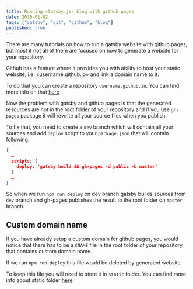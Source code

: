 ```yaml
---
title: Running «Gatsby.js» blog with github pages
date: 2019-01-02
tags: ["gatsby", "git", "github", "blog"]
published: true
---
```


There are many tutorials on how to run a gatsby website with github pages, but most if not all of them are focused on how to generate a website for your repository.

Github has a feature where it provides you with ability to host your static website, i.e. «username.github.io» and link a domain name to it.

To do that you can create a repository `username.github.io`. You can find more info on that [here](https://pages.github.com)

Now the problem with gatsby and github pages is that the generated resources are not in the root folder of your repository and if you use `gh-pages` package it will rewrite all your source files when you publish.

To fix that, you need to create a `dev` branch which will contain all your sources and add `deploy` script to your `package.json` that will contain following:
```json
{
  …
  scripts: {
    deploy: 'gatsby build && gh-pages -d public -b master'
  }
  …
}
```

So when we run `npm run deploy` on dev branch gatsby builds sources from `dev` branch and gh-pages publishes the result to the root folder on `master` branch.

## Custom domain name

If you have already setup a custom domain for github pages, you would notice that there has to be a `CNAME` file in the root folder of your repository that contains custom domain name.

If we run `npm run deploy` this file would be deleted by generated website.

To keep this file you will need to store it in `static` folder. You can find more info about static folder [here](https://www.gatsbyjs.org/docs/static-folder/).
